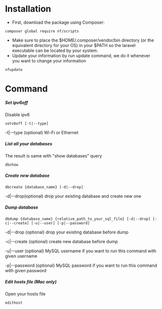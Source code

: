 # Installation
* First, download the package using Composer:
```
composer global require nf/scripts
```
* Make sure to place the $HOME/.composer/vendor/bin directory (or the equivalent directory for your OS) in your $PATH so the laravel executable can be located by your system.
* Update your information by run update command, we do it whenever you want to change your information
```
nfupdate
```
# Command

##### Set ipv6off
Disable ipv6
```
setv6off [-t|--type]
```
-t|--type (optional) Wi-Fi or Ethernet
##### List all your databases
The result is same with "show databases" query
```
dbshow
```
##### Create new database
```
dbcreate {database_name} [-d|--drop]
```
-d|--drop(optional) drop your existing database and create new one
##### Dump database
```
dbdump {database_name} {relative_path_to_your_sql_file} [-d|--drop] [-c|--create] [-u|--user] [-p|--password]
```
-d|--drop (optional) drop your existing database before dump

-c|--create (optional) create new database before dump

-u|--user (optional) MySQL username if you want to run this command with given username

-p|--password (optional) MySQL password if you want to run this command with given password
##### Edit hosts file (Mac only)
Open your hosts file 
```
edithost
```
